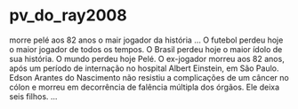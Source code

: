 # pv_do_ray2008
morre pelé aos 82 anos o mair jogador da história ... O futebol perdeu hoje o maior jogador de todos os tempos. O Brasil perdeu hoje o maior ídolo de sua história. O mundo perdeu hoje Pelé. O ex-jogador morreu aos 82 anos, após um período de internação no hospital Albert Einstein, em São Paulo. Edson Arantes do Nascimento não resistiu a complicações de um câncer no cólon e morreu em decorrência de falência múltipla dos órgãos. Ele deixa seis filhos. ...
